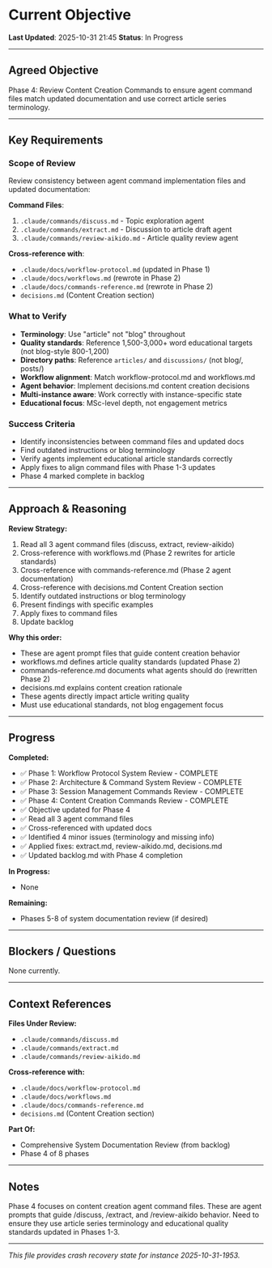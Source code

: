 # Current Objective

**Last Updated**: 2025-10-31 21:45
**Status**: In Progress

---

## Agreed Objective

Phase 4: Review Content Creation Commands to ensure agent command files match updated documentation and use correct article series terminology.

---

## Key Requirements

### Scope of Review
Review consistency between agent command implementation files and updated documentation:

**Command Files**:
1. `.claude/commands/discuss.md` - Topic exploration agent
2. `.claude/commands/extract.md` - Discussion to article draft agent
3. `.claude/commands/review-aikido.md` - Article quality review agent

**Cross-reference with**:
- `.claude/docs/workflow-protocol.md` (updated in Phase 1)
- `.claude/docs/workflows.md` (rewrote in Phase 2)
- `.claude/docs/commands-reference.md` (rewrote in Phase 2)
- `decisions.md` (Content Creation section)

### What to Verify
- **Terminology**: Use "article" not "blog" throughout
- **Quality standards**: Reference 1,500-3,000+ word educational targets (not blog-style 800-1,200)
- **Directory paths**: Reference `articles/` and `discussions/` (not blog/, posts/)
- **Workflow alignment**: Match workflow-protocol.md and workflows.md
- **Agent behavior**: Implement decisions.md content creation decisions
- **Multi-instance aware**: Work correctly with instance-specific state
- **Educational focus**: MSc-level depth, not engagement metrics

### Success Criteria
- Identify inconsistencies between command files and updated docs
- Find outdated instructions or blog terminology
- Verify agents implement educational article standards correctly
- Apply fixes to align command files with Phase 1-3 updates
- Phase 4 marked complete in backlog

---

## Approach & Reasoning

**Review Strategy:**
1. Read all 3 agent command files (discuss, extract, review-aikido)
2. Cross-reference with workflows.md (Phase 2 rewrites for article standards)
3. Cross-reference with commands-reference.md (Phase 2 agent documentation)
4. Cross-reference with decisions.md Content Creation section
5. Identify outdated instructions or blog terminology
6. Present findings with specific examples
7. Apply fixes to command files
8. Update backlog

**Why this order:**
- These are agent prompt files that guide content creation behavior
- workflows.md defines article quality standards (updated Phase 2)
- commands-reference.md documents what agents should do (rewritten Phase 2)
- decisions.md explains content creation rationale
- These agents directly impact article writing quality
- Must use educational standards, not blog engagement focus

---

## Progress

**Completed:**
- ✅ Phase 1: Workflow Protocol System Review - COMPLETE
- ✅ Phase 2: Architecture & Command System Review - COMPLETE
- ✅ Phase 3: Session Management Commands Review - COMPLETE
- ✅ Phase 4: Content Creation Commands Review - COMPLETE
- ✅ Objective updated for Phase 4
- ✅ Read all 3 agent command files
- ✅ Cross-referenced with updated docs
- ✅ Identified 4 minor issues (terminology and missing info)
- ✅ Applied fixes: extract.md, review-aikido.md, decisions.md
- ✅ Updated backlog.md with Phase 4 completion

**In Progress:**
- None

**Remaining:**
- Phases 5-8 of system documentation review (if desired)

---

## Blockers / Questions

None currently.

---

## Context References

**Files Under Review:**
- `.claude/commands/discuss.md`
- `.claude/commands/extract.md`
- `.claude/commands/review-aikido.md`

**Cross-reference with:**
- `.claude/docs/workflow-protocol.md`
- `.claude/docs/workflows.md`
- `.claude/docs/commands-reference.md`
- `decisions.md` (Content Creation section)

**Part Of:**
- Comprehensive System Documentation Review (from backlog)
- Phase 4 of 8 phases

---

## Notes

Phase 4 focuses on content creation agent command files. These are agent prompts that guide /discuss, /extract, and /review-aikido behavior. Need to ensure they use article series terminology and educational quality standards updated in Phases 1-3.

---

*This file provides crash recovery state for instance 2025-10-31-1953.*
